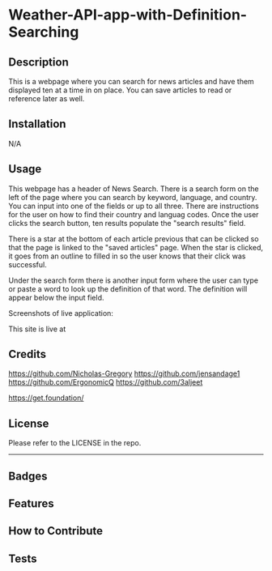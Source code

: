 # Weather-API-app-with-Definition-Searching


## Description 

This is a webpage where you can search for news articles and have them displayed ten at a time in on place. You can save articles to read or reference later as well. 

## Installation

N/A

## Usage

This webpage has a header of News Search. There is a search form on the left of the page where you can search by keyword, language, and country. You can input into one of the fields or up to all three. There are instructions for the user on how to find their country and languag codes. Once the user clicks the search button, ten results populate the "search results" field. 

There is a star at the bottom of each article previous that can be clicked so that the page is linked to the "saved articles" page. When the star is clicked, it goes from an outline to filled in so the user knows that their click was successful. 

Under the search form there is another input form where the user can type or paste a word to look up the definition of that word. The definition will appear below the input field. 

Screenshots of live application:


This site is live at 

## Credits

https://github.com/Nicholas-Gregory
https://github.com/jensandage1
https://github.com/ErgonomicQ
https://github.com/3aljeet

https://get.foundation/


## License

Please refer to the LICENSE in the repo.

---


## Badges



## Features



## How to Contribute



## Tests
